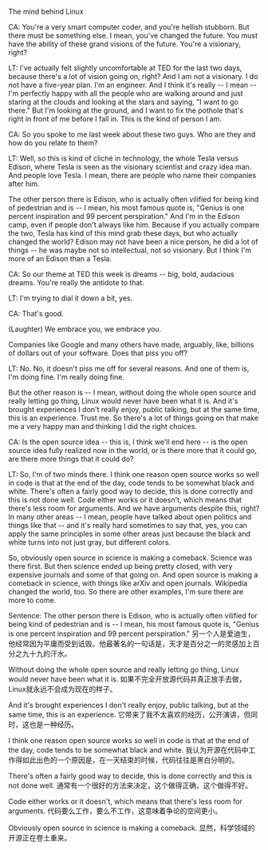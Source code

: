 The mind behind Linux

CA: You're a very smart computer coder, and you're hellish stubborn. But there must be something else. I mean, you've changed the future. You must have the ability of these grand visions of the future. You're a visionary, right? 

LT: I've actually felt slightly uncomfortable at TED for the last two days, because there's a lot of vision going on, right? And I am not a visionary. I do not have a five-year plan. I'm an engineer. And I think it's really -- I mean -- I'm perfectly happy with all the people who are walking around and just staring at the clouds and looking at the stars and saying, "I want to go there." But I'm looking at the ground, and I want to fix the pothole that's right in front of me before I fall in. This is the kind of person I am. 

CA: So you spoke to me last week about these two guys. Who are they and how do you relate to them? 

LT: Well, so this is kind of cliché in technology, the whole Tesla versus Edison, where Tesla is seen as the visionary scientist and crazy idea man. And people love Tesla. I mean, there are people who name their companies after him. 

The other person there is Edison, who is actually often vilified for being kind of pedestrian and is -- I mean, his most famous quote is, "Genius is one percent inspiration and 99 percent perspiration." And I'm in the Edison camp, even if people don't always like him. Because if you actually compare the two, Tesla has kind of this mind grab these days, but who actually changed the world? Edison may not have been a nice person, he did a lot of things -- he was maybe not so intellectual, not so visionary. But I think I'm more of an Edison than a Tesla. 

CA: So our theme at TED this week is dreams -- big, bold, audacious dreams. You're really the antidote to that. 

LT: I'm trying to dial it down a bit, yes. 

CA: That's good. 

(Laughter) We embrace you, we embrace you. 

Companies like Google and many others have made, arguably, like, billions of dollars out of your software. Does that piss you off? 

LT: No. No, it doesn't piss me off for several reasons. And one of them is, I'm doing fine. I'm really doing fine. 

But the other reason is -- I mean, without doing the whole open source and really letting go thing, Linux would never have been what it is. And it's brought experiences I don't really enjoy, public talking, but at the same time, this is an experience. Trust me. So there's a lot of things going on that make me a very happy man and thinking I did the right choices. 

CA: Is the open source idea -- this is, I think we'll end here -- is the open source idea fully realized now in the world, or is there more that it could go, are there more things that it could do? 

LT: So, I'm of two minds there. I think one reason open source works so well in code is that at the end of the day, code tends to be somewhat black and white. There's often a fairly good way to decide, this is done correctly and this is not done well. Code either works or it doesn't, which means that there's less room for arguments. And we have arguments despite this, right? In many other areas -- I mean, people have talked about open politics and things like that -- and it's really hard sometimes to say that, yes, you can apply the same principles in some other areas just because the black and white turns into not just gray, but different colors. 

So, obviously open source in science is making a comeback. Science was there first. But then science ended up being pretty closed, with very expensive journals and some of that going on. And open source is making a comeback in science, with things like arXiv and open journals. Wikipedia changed the world, too. So there are other examples, I'm sure there are more to come. 

Sentence:
The other person there is Edison, who is actually often vilified for being kind of pedestrian and is -- I mean, his most famous quote is, "Genius is one percent inspiration and 99 percent perspiration."
另一个人是爱迪生，他经常因为平庸而受到诋毁。他最著名的一句话是，天才是百分之一的灵感加上百分之九十九的汗水。

Without doing the whole open source and really letting go thing, Linux would never have been what it is.
如果不完全开放源代码并真正放手去做，Linux就永远不会成为现在的样子。

And it's brought experiences I don't really enjoy, public talking, but at the same time, this is an experience.
它带来了我不太喜欢的经历，公开演讲，但同时，这也是一种经历。

I think one reason open source works so well in code is that at the end of the day, code tends to be somewhat black and white.
我认为开源在代码中工作得如此出色的一个原因是，在一天结束的时候，代码往往是黑白分明的。

There's often a fairly good way to decide, this is done correctly and this is not done well.
通常有一个很好的方法来决定，这个做得正确，这个做得不好。

Code either works or it doesn't, which means that there's less room for arguments.
代码要么工作，要么不工作，这意味着争论的空间更小。

Obviously open source in science is making a comeback.
显然，科学领域的开源正在卷土重来。